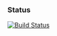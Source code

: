 ### Status
[![Build Status](https://travis-ci.org/Maciox55/WDYWTE_Angular.svg?branch=master)](https://travis-ci.org/Maciox55/WDYWTE_Angular)